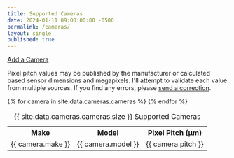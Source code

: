 ```yaml
---
title: Supported Cameras
date: 2024-01-11 09:00:00:00 -0500
permalink: /cameras/
layout: single
published: true
---
```


<a href="mailto:diff@590.mozmail.com?subject=diffraction.cam Add a Camera">Add a Camera</a>

Pixel pitch values may be published by the manufacturer or calculated based sensor dimensions and megapixels. I'll attempt to validate each value from multiple sources. If you find any errors, please <a href="mailto:diff@590.mozmail.com?subject=diffraction.cam Correction">send a correction</a>.

<table id="supported-cameras">
<caption>{{ site.data.cameras.cameras.size }} Supported Cameras</caption>
<tr>
  <th>Make</th>
  <th>Model</th>
  <th>Pixel Pitch (μm)</th>
</tr>
{% for camera in site.data.cameras.cameras %}
<tr>
  <td>{{ camera.make }}</td>
  <td>{{ camera.model }}</td>
  <td>{{ camera.pitch }}</td>
</tr>
{% endfor %}
</table>
